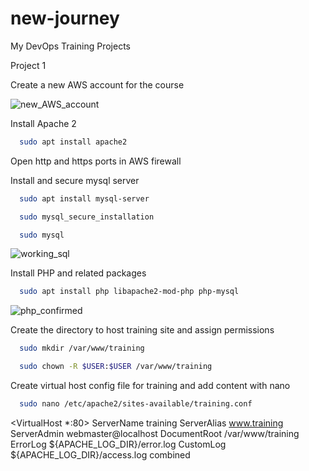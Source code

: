# new-journey
My DevOps Training Projects

Project 1

Create a new AWS account for the course

![new_AWS_account](http://cybronix.com.ng/devops/aws-account.jpg)

Install Apache 2
```bash
  sudo apt install apache2
```

Open http and https ports in AWS firewall


Install and secure mysql server
```bash
  sudo apt install mysql-server

  sudo mysql_secure_installation

  sudo mysql
```

![working_sql](http://cybronix.com.ng/devops/working_sql.png)


Install PHP and related packages

```bash
  sudo apt install php libapache2-mod-php php-mysql
```

![php_confirmed](http://cybronix.com.ng/devops/php_confirmed.png)



Create the directory to host training site and assign permissions

```bash
  sudo mkdir /var/www/training

  sudo chown -R $USER:$USER /var/www/training
```

Create virtual host config file for training and add content with nano

```bash
  sudo nano /etc/apache2/sites-available/training.conf
```
<VirtualHost *:80>
    ServerName training
    ServerAlias www.training
    ServerAdmin webmaster@localhost
    DocumentRoot /var/www/training
    ErrorLog ${APACHE_LOG_DIR}/error.log
    CustomLog ${APACHE_LOG_DIR}/access.log combined
</VirtualHost>

